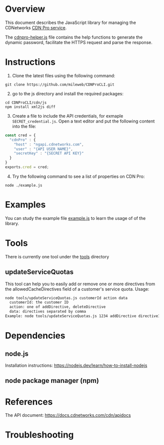 # Overview

This document describes the JavaScript library for managing the CDNetworks [CDN Pro service](https://www.cdnetworks.com/cdnpro/).

The [cdnpro-helper.js](cdnpro-helper.js) file contains the help functions to generate the dynamic password, facilitate the HTTPS request and parse the response.

# Instructions
1. Clone the latest files using the following command:
```
git clone https://github.com/mileweb/CDNProCLI.git
```
2. go to the js directory and install the required packages:
```
cd CDNProCLI/cdn/js
npm install xml2js diff
```
3. Create a file to include the API credentials, for exmaple `SECRET_credential.js`. Open a text editor and put the following content into the file:
```Javascript
const cred = {
  "cdnPro" : { 
    "host" : "ngapi.cdnetworks.com",
    "user" : "{API USER NAME}",
    "secretKey" : "{SECRET API KEY}"
  }
}
exports.cred = cred;
```
4. Try the following command to see a list of properties on CDN Pro:
```Shell
node ./example.js
```

# Examples
You can study the example file [example.js](example.js) to learn the usage of of the library.

# Tools
There is currently one tool under the [tools](tools/) directory
## updateServiceQuotas
This tool can help you to easily add or remove one or more directives from the allowedCacheDirectives
field of a customer's service quota. Usage:
```bash
node tools/updateServiceQuotas.js customerId action data
  customerId: the customer ID
  action: one of addDirective, deleteDirective
  data: directives separated by comma
Example: node tools/updateServiceQuotas.js 1234 addDirective directive1,directive2
```

# Dependencies
## node.js
Installation instructions: https://nodejs.dev/learn/how-to-install-nodejs
## node package manager (npm)

# References
The API document: https://docs.cdnetworks.com/cdn/apidocs

# Troubleshooting
